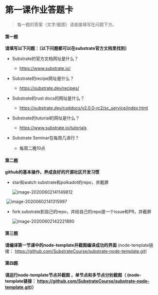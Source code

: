 # 第一课作业答题卡

> 每一题的答案（文字/截图）请直接填写在问题下方。

#### 第一题

**请填写以下问题：（以下问题都可以在substrate官方文档里找到）**

- Substrate的官方文档网址是什么？

  - https://www.substrate.io/

- Substrate的recipe网址是什么？

  - https://substrate.dev/recipes/

- Substrate的rust docs的网址是什么？

  - https://substrate.dev/rustdocs/v2.0.0-rc2/sc_service/index.html

- Substrate的tutorial的网址是什么？

  - https://www.substrate.io/tutorials

- Substrate Seminar在每周几进行？

  - 每周二晚10点



#### 第二题

**github的基本操作，养成良好的开源社区开发习惯**

- star和watch substrate和polkadot的repo，并截屏

  ![image-20200602141149812](https://tva1.sinaimg.cn/large/007S8ZIlly1gfdx09knf9j31ug0u0q8d.jpg)



​		![image-20200602141315997](https://tva1.sinaimg.cn/large/007S8ZIlly1gfdx1m2j8lj326o0sa4fr.jpg)		

- fork substrate到自己的repo，并给自己的repo提一个issue和PR，并截屏

  ![image-20200602142221890](https://tva1.sinaimg.cn/large/007S8ZIlly1gfdxb4z38kj31si0u078n.jpg)



#### 第三题

**请编译第一节课中的node-template并截图编译成功的界面** (node-template链接： https://github.com/SubstrateCourse/substrate-node-template.git)



#### 第四题

**请运行node-template节点并截图 ，单节点和多节点分别截图（ (node-template链接： https://github.com/SubstrateCourse/substrate-node-template.git)）**

